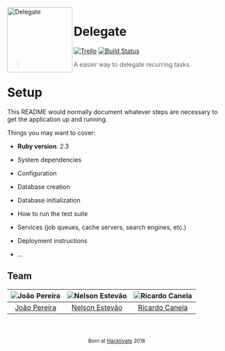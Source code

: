 [trello]: https://trello.com/b/huIjlW7T
[contributing]: #contributing
[license]: #license

[joao]: https://github.com/joaoadpereira
[joao-pic]: https://github.com/joaoadpereira.png?size=120
[nelson]: https://github.com/nelsonmestevao
[nelson-pic]: https://github.com/nelsonmestevao.png?size=120
[ricardo]: https://github.com/tymoshchuk19
[ricardo-pic]: https://github.com/tymoshchuk19.png?size=120


<img align="left" src="https://github.com/nelsonmestevao/delegate/blob/master/app/assets/images/logo_icon.png?raw=true" alt="Delegate" width="150">

# Delegate

[![Trello](https://img.shields.io/badge/trello-board-blue.svg)][trello]
[![Build Status](https://semaphoreci.com/api/v1/nelsonmestevao/delegate/branches/master/shields_badge.svg?style=flat-square)](https://semaphoreci.com/nelsonmestevao/delegate)

> A easier way to delegate recurring tasks.

# Setup

This README would normally document whatever steps are necessary to get the
application up and running.

Things you may want to cover:

* **Ruby version**: 2.3

* System dependencies

* Configuration

* Database creation

* Database initialization

* How to run the test suite

* Services (job queues, cache servers, search engines, etc.)

* Deployment instructions

* ...

## Team

![João Pereira][joao-pic] | ![Nelson Estevão][nelson-pic] | ![Ricardo Canela][ricardo-pic]
:---: | :---: | :---:
[João Pereira][joao] | [Nelson Estevão][nelson] | [Ricardo Canela][ricardo]


<div align="center">
  <sub><br><br>

  Born at [Hacktivate](https://hacktivate.io) 2018
  
  </sub>
</div>
